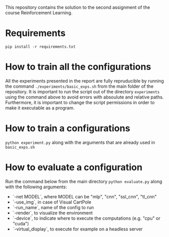 This repository contains the solution to the second assignment of the course Reinforcement Learning.
# Requirements
 
 `pip install -r requirements.txt`

# How to train all the configurations

All the experiments presented in the report are fully repruducible by running the command
`./experiments/basic_exps.sh` from the main folder of the repository. It is important to run the script out of the directory `experiments` using the command above to avoid errors with absoulute and relative paths. 
Furthermore, it is important to change the script permissions in order to make it executable as a program.

# How to train a configurations
`python experiment.py`
along with the arguments that are already used in `basic_exps.sh`
# How to evaluate a configuration
Run the command below from the main directory
`python evaluate.py`
along with the following arguments:
<ul>
<li>`-net MODEL`, where MODEL can be "mlp", "cnn", "ssl_cnn", "tl_cnn" </li>
<li>`-use_img`, in case of Visual CartPole</li>
<li>`-run_name`, name of the config to run </li>
<li>`-render`, to visualize the environment</li>
<li>`-device`, to indicate where to execute the computations (e.g. "cpu" or "cuda") </li>
<li>`-virtual_display`, to execute for example on a headless server</li>
</ul>
